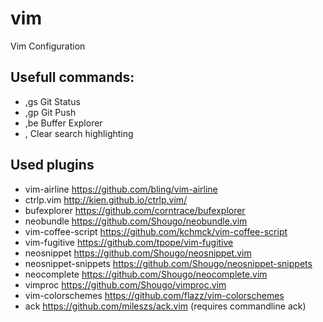 # vim
Vim Configuration


## Usefull commands:
* ,gs           Git Status
* ,gp           Git Push
* ,be           Buffer Explorer
* ,<SPACE>      Clear search highlighting

## Used plugins
*  vim-airline https://github.com/bling/vim-airline
*  ctrlp.vim http://kien.github.io/ctrlp.vim/
*  bufexplorer https://github.com/corntrace/bufexplorer
*  neobundle https://github.com/Shougo/neobundle.vim
*  vim-coffee-script https://github.com/kchmck/vim-coffee-script
*  vim-fugitive https://github.com/tpope/vim-fugitive
*  neosnippet https://github.com/Shougo/neosnippet.vim
*  neosnippet-snippets https://github.com/Shougo/neosnippet-snippets
*  neocomplete https://github.com/Shougo/neocomplete.vim
*  vimproc https://github.com/Shougo/vimproc.vim
*  vim-colorschemes https://github.com/flazz/vim-colorschemes
*  ack https://github.com/mileszs/ack.vim (requires commandline ack)

